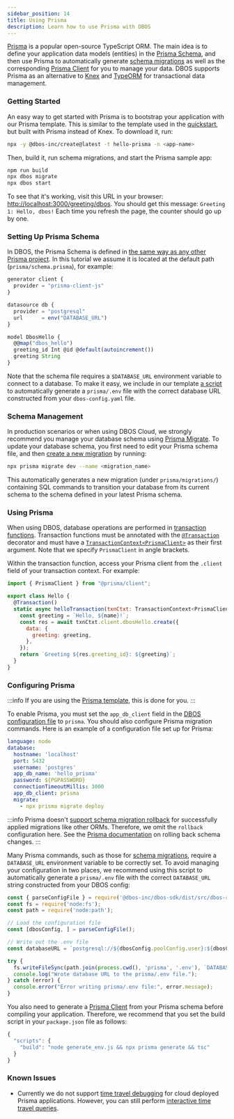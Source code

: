 ```yaml
---
sidebar_position: 14
title: Using Prisma
description: Learn how to use Prisma with DBOS
---
```


[Prisma](https://www.prisma.io/) is a popular open-source TypeScript ORM.
The main idea is to define your application data models (entities) in the [Prisma Schema](https://www.prisma.io/docs/orm/prisma-schema/overview), and then use Prisma to automatically generate [schema migrations](https://www.prisma.io/docs/orm/prisma-migrate/getting-started) as well as the corresponding [Prisma Client](https://www.prisma.io/docs/orm/prisma-client/setup-and-configuration/introduction) for you to manage your data.
DBOS supports Prisma as an alternative to [Knex](https://knexjs.org/) and [TypeORM](https://typeorm.io) for transactional data management.

### Getting Started

An easy way to get started with Prisma is to bootstrap your application with our Prisma template.
This is similar to the template used in the [quickstart](../../getting-started/quickstart.md), but built with Prisma instead of Knex.
To download it, run:

```bash
npx -y @dbos-inc/create@latest -t hello-prisma -n <app-name>
```

Then, build it, run schema migrations, and start the Prisma sample app:

```bash
npm run build
npx dbos migrate
npx dbos start
```

To see that it's working, visit this URL in your browser: [http://localhost:3000/greeting/dbos](http://localhost:3000/greeting/dbos).  You should get this message: `Greeting 1: Hello, dbos!` Each time you refresh the page, the counter should go up by one.

### Setting Up Prisma Schema

In DBOS, the Prisma Schema is defined in [the same way as any other Prisma project](https://www.prisma.io/docs/orm/prisma-schema/overview).
In this tutorial we assume it is located at the default path (`prisma/schema.prisma`), for example:

```javascript title="prisma/schema.prisma"
generator client {
  provider = "prisma-client-js"
}

datasource db {
  provider = "postgresql"
  url      = env("DATABASE_URL")
}

model DbosHello {
  @@map("dbos_hello")
  greeting_id Int @id @default(autoincrement())
  greeting String
}
```

Note that the schema file requires a `$DATABASE_URL` environment variable to connect to a database. To make it easy, we include in our template [a script](#configuring-prisma) to automatically generate a `prisma/.env` file with the correct database URL constructed from your `dbos-config.yaml` file.


### Schema Management

In production scenarios or when using DBOS Cloud, we strongly recommend you manage your database schema using [Prisma Migrate](https://www.prisma.io/docs/orm/prisma-migrate/getting-started).
To update your database schema, you first need to edit your Prisma schema file, and then [create a new migration](https://www.prisma.io/docs/orm/reference/prisma-cli-reference#migrate-dev) by running:


```bash
npx prisma migrate dev --name <migration_name>
```

This automatically generates a new migration (under `prisma/migrations/`) containing SQL commands to transition your database from its current schema to the schema defined in your latest Prisma schema.

### Using Prisma

When using DBOS, database operations are performed in [transaction functions](./transaction-tutorial). Transaction functions must be annotated with the [`@Transaction`](../reference/decorators#transaction) decorator and must have a [`TransactionContext<PrismaClient>`](../reference/contexts#transactioncontextt) as their first argument.
Note that we specify `PrismaClient` in angle brackets.

Within the transaction function, access your Prisma client from the `.client` field of your transaction context.
For example:

```javascript
import { PrismaClient } from "@prisma/client";

export class Hello {
  @Transaction()
  static async helloTransaction(txnCtxt: TransactionContext<PrismaClient>, name: string)  {
    const greeting = `Hello, ${name}!`;
    const res = await txnCtxt.client.dbosHello.create({
      data: {
        greeting: greeting,
      },
    });
    return `Greeting ${res.greeting_id}: ${greeting}`;
  }
}
```

### Configuring Prisma

:::info
If you are using the [Prisma template](#getting-started), this is done for you.
:::

To enable Prisma, you must set the `app_db_client` field in the [DBOS configuration file](../reference/configuration.md) to `prisma`.
You should also configure Prisma migration commands.
Here is an example of a configuration file set up for Prisma:

```yaml
language: node
database:
  hostname: 'localhost'
  port: 5432
  username: 'postgres'
  app_db_name: 'hello_prisma'
  password: ${PGPASSWORD}
  connectionTimeoutMillis: 3000
  app_db_client: prisma
  migrate:
    - npx prisma migrate deploy
```

:::info
Prisma doesn't [support schema migration rollback](https://github.com/prisma/prisma/discussions/4617) for successfully applied migrations like other ORMs.
Therefore, we omit the `rollback` configuration here.
See the [Prisma documentation](https://www.prisma.io/docs/orm/prisma-migrate/workflows/generating-down-migrations) on rolling back schema changes.
:::

Many Prisma commands, such as those for [schema migrations](#schema-management), require a `DATABASE_URL` environment variable to be correctly set.
To avoid managing your configuration in two places, we recommend using this script to automatically generate a `prisma/.env` file with the correct `DATABASE_URL` string constructed from your DBOS config:

```javascript title="generate_env.js"
const { parseConfigFile } = require('@dbos-inc/dbos-sdk/dist/src/dbos-runtime/config');
const fs = require('node:fs');
const path = require('node:path');

// Load the configuration file
const [dbosConfig, ] = parseConfigFile();

// Write out the .env file
const databaseURL = `postgresql://${dbosConfig.poolConfig.user}:${dbosConfig.poolConfig.password}@${dbosConfig.poolConfig.host}:${dbosConfig.poolConfig.port}/${dbosConfig.poolConfig.database}`;

try {
  fs.writeFileSync(path.join(process.cwd(), 'prisma', '.env'), `DATABASE_URL="${databaseURL}"`);
  console.log("Wrote database URL to the prisma/.env file.");
} catch (error) {
  console.error("Error writing prisma/.env file:", error.message);
}
```

You also need to generate a [Prisma Client](https://www.prisma.io/docs/orm/prisma-client/setup-and-configuration/introduction) from your Prisma schema before compiling your application.
Therefore, we recommend that you set the build script in your `package.json` file as follows:
```js title="package.json"
{
  "scripts": {
    "build": "node generate_env.js && npx prisma generate && tsc"
  }
}
```

### Known Issues
- Currently we do not support [time travel debugging](../../cloud-tutorials/timetravel-debugging.md) for cloud deployed Prisma applications. However, you can still perform [interactive time travel queries](../../cloud-tutorials/interactive-timetravel.md).
